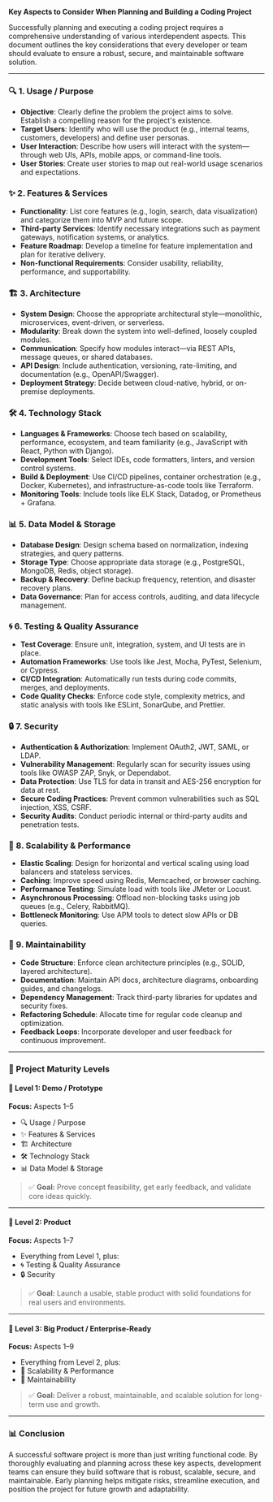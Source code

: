 **Key Aspects to Consider When Planning and Building a Coding Project**

Successfully planning and executing a coding project requires a comprehensive understanding of various interdependent aspects. This document outlines the key considerations that every developer or team should evaluate to ensure a robust, secure, and maintainable software solution.

---

### 🔍 1. Usage / Purpose

* **Objective**: Clearly define the problem the project aims to solve. Establish a compelling reason for the project's existence.
* **Target Users**: Identify who will use the product (e.g., internal teams, customers, developers) and define user personas.
* **User Interaction**: Describe how users will interact with the system—through web UIs, APIs, mobile apps, or command-line tools.
* **User Stories**: Create user stories to map out real-world usage scenarios and expectations.

### ✨ 2. Features & Services

* **Functionality**: List core features (e.g., login, search, data visualization) and categorize them into MVP and future scope.
* **Third-party Services**: Identify necessary integrations such as payment gateways, notification systems, or analytics.
* **Feature Roadmap**: Develop a timeline for feature implementation and plan for iterative delivery.
* **Non-functional Requirements**: Consider usability, reliability, performance, and supportability.

### 🏗️ 3. Architecture

* **System Design**: Choose the appropriate architectural style—monolithic, microservices, event-driven, or serverless.
* **Modularity**: Break down the system into well-defined, loosely coupled modules.
* **Communication**: Specify how modules interact—via REST APIs, message queues, or shared databases.
* **API Design**: Include authentication, versioning, rate-limiting, and documentation (e.g., OpenAPI/Swagger).
* **Deployment Strategy**: Decide between cloud-native, hybrid, or on-premise deployments.

### 🛠️ 4. Technology Stack

* **Languages & Frameworks**: Choose tech based on scalability, performance, ecosystem, and team familiarity (e.g., JavaScript with React, Python with Django).
* **Development Tools**: Select IDEs, code formatters, linters, and version control systems.
* **Build & Deployment**: Use CI/CD pipelines, container orchestration (e.g., Docker, Kubernetes), and infrastructure-as-code tools like Terraform.
* **Monitoring Tools**: Include tools like ELK Stack, Datadog, or Prometheus + Grafana.

### 📊 5. Data Model & Storage

* **Database Design**: Design schema based on normalization, indexing strategies, and query patterns.
* **Storage Type**: Choose appropriate data storage (e.g., PostgreSQL, MongoDB, Redis, object storage).
* **Backup & Recovery**: Define backup frequency, retention, and disaster recovery plans.
* **Data Governance**: Plan for access controls, auditing, and data lifecycle management.

### 🌀 6. Testing & Quality Assurance

* **Test Coverage**: Ensure unit, integration, system, and UI tests are in place.
* **Automation Frameworks**: Use tools like Jest, Mocha, PyTest, Selenium, or Cypress.
* **CI/CD Integration**: Automatically run tests during code commits, merges, and deployments.
* **Code Quality Checks**: Enforce code style, complexity metrics, and static analysis with tools like ESLint, SonarQube, and Prettier.

### 🔒 7. Security

* **Authentication & Authorization**: Implement OAuth2, JWT, SAML, or LDAP.
* **Vulnerability Management**: Regularly scan for security issues using tools like OWASP ZAP, Snyk, or Dependabot.
* **Data Protection**: Use TLS for data in transit and AES-256 encryption for data at rest.
* **Secure Coding Practices**: Prevent common vulnerabilities such as SQL injection, XSS, CSRF.
* **Security Audits**: Conduct periodic internal or third-party audits and penetration tests.

### 🌋 8. Scalability & Performance

* **Elastic Scaling**: Design for horizontal and vertical scaling using load balancers and stateless services.
* **Caching**: Improve speed using Redis, Memcached, or browser caching.
* **Performance Testing**: Simulate load with tools like JMeter or Locust.
* **Asynchronous Processing**: Offload non-blocking tasks using job queues (e.g., Celery, RabbitMQ).
* **Bottleneck Monitoring**: Use APM tools to detect slow APIs or DB queries.

### 📃 9. Maintainability

* **Code Structure**: Enforce clean architecture principles (e.g., SOLID, layered architecture).
* **Documentation**: Maintain API docs, architecture diagrams, onboarding guides, and changelogs.
* **Dependency Management**: Track third-party libraries for updates and security fixes.
* **Refactoring Schedule**: Allocate time for regular code cleanup and optimization.
* **Feedback Loops**: Incorporate developer and user feedback for continuous improvement.

---

### 🧩 Project Maturity Levels

#### 🧪 Level 1: Demo / Prototype

**Focus:** Aspects 1–5

* 🔍 Usage / Purpose
* ✨ Features & Services
* 🏗️ Architecture
* 🛠️ Technology Stack
* 📊 Data Model & Storage

> ✅ **Goal:** Prove concept feasibility, get early feedback, and validate core ideas quickly.

---

#### 🚀 Level 2: Product

**Focus:** Aspects 1–7

* Everything from Level 1, plus:
* 🌀 Testing & Quality Assurance
* 🔒 Security

> ✅ **Goal:** Launch a usable, stable product with solid foundations for real users and environments.

---

#### 🏢 Level 3: Big Product / Enterprise-Ready

**Focus:** Aspects 1–9

* Everything from Level 2, plus:
* 🌋 Scalability & Performance
* 📃 Maintainability

> ✅ **Goal:** Deliver a robust, maintainable, and scalable solution for long-term use and growth.

---

### 📊 Conclusion

A successful software project is more than just writing functional code. By thoroughly evaluating and planning across these key aspects, development teams can ensure they build software that is robust, scalable, secure, and maintainable. Early planning helps mitigate risks, streamline execution, and position the project for future growth and adaptability.
